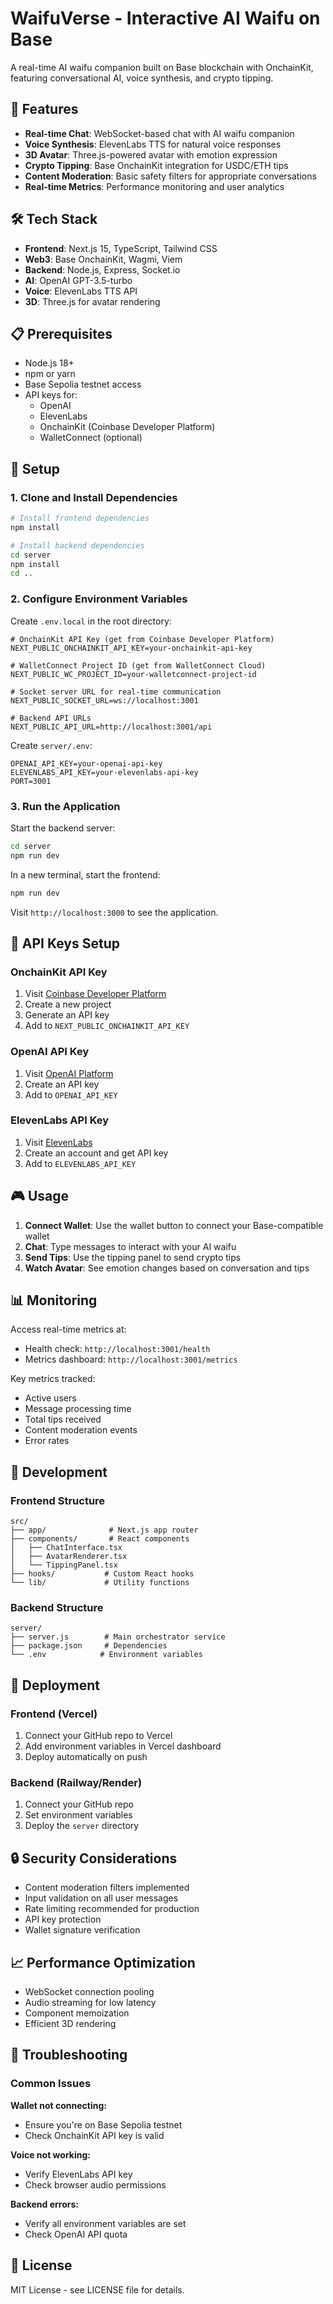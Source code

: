 # WaifuVerse - Interactive AI Waifu on Base

A real-time AI waifu companion built on Base blockchain with OnchainKit, featuring conversational AI, voice synthesis, and crypto tipping.

## 🚀 Features

- **Real-time Chat**: WebSocket-based chat with AI waifu companion
- **Voice Synthesis**: ElevenLabs TTS for natural voice responses
- **3D Avatar**: Three.js-powered avatar with emotion expression
- **Crypto Tipping**: Base OnchainKit integration for USDC/ETH tips
- **Content Moderation**: Basic safety filters for appropriate conversations
- **Real-time Metrics**: Performance monitoring and user analytics

## 🛠 Tech Stack

- **Frontend**: Next.js 15, TypeScript, Tailwind CSS
- **Web3**: Base OnchainKit, Wagmi, Viem
- **Backend**: Node.js, Express, Socket.io
- **AI**: OpenAI GPT-3.5-turbo
- **Voice**: ElevenLabs TTS API
- **3D**: Three.js for avatar rendering

## 📋 Prerequisites

- Node.js 18+
- npm or yarn
- Base Sepolia testnet access
- API keys for:
  - OpenAI
  - ElevenLabs
  - OnchainKit (Coinbase Developer Platform)
  - WalletConnect (optional)

## 🔧 Setup

### 1. Clone and Install Dependencies

```bash
# Install frontend dependencies
npm install

# Install backend dependencies
cd server
npm install
cd ..
```

### 2. Configure Environment Variables

Create `.env.local` in the root directory:

```env
# OnchainKit API Key (get from Coinbase Developer Platform)
NEXT_PUBLIC_ONCHAINKIT_API_KEY=your-onchainkit-api-key

# WalletConnect Project ID (get from WalletConnect Cloud)
NEXT_PUBLIC_WC_PROJECT_ID=your-walletconnect-project-id

# Socket server URL for real-time communication
NEXT_PUBLIC_SOCKET_URL=ws://localhost:3001

# Backend API URLs
NEXT_PUBLIC_API_URL=http://localhost:3001/api
```

Create `server/.env`:

```env
OPENAI_API_KEY=your-openai-api-key
ELEVENLABS_API_KEY=your-elevenlabs-api-key
PORT=3001
```

### 3. Run the Application

Start the backend server:
```bash
cd server
npm run dev
```

In a new terminal, start the frontend:
```bash
npm run dev
```

Visit `http://localhost:3000` to see the application.

## 🔑 API Keys Setup

### OnchainKit API Key
1. Visit [Coinbase Developer Platform](https://portal.cdp.coinbase.com/)
2. Create a new project
3. Generate an API key
4. Add to `NEXT_PUBLIC_ONCHAINKIT_API_KEY`

### OpenAI API Key
1. Visit [OpenAI Platform](https://platform.openai.com/)
2. Create an API key
3. Add to `OPENAI_API_KEY`

### ElevenLabs API Key
1. Visit [ElevenLabs](https://elevenlabs.io/)
2. Create an account and get API key
3. Add to `ELEVENLABS_API_KEY`

## 🎮 Usage

1. **Connect Wallet**: Use the wallet button to connect your Base-compatible wallet
2. **Chat**: Type messages to interact with your AI waifu
3. **Send Tips**: Use the tipping panel to send crypto tips
4. **Watch Avatar**: See emotion changes based on conversation and tips

## 📊 Monitoring

Access real-time metrics at:
- Health check: `http://localhost:3001/health`
- Metrics dashboard: `http://localhost:3001/metrics`

Key metrics tracked:
- Active users
- Message processing time
- Total tips received
- Content moderation events
- Error rates

## 🔧 Development

### Frontend Structure
```
src/
├── app/              # Next.js app router
├── components/       # React components
│   ├── ChatInterface.tsx
│   ├── AvatarRenderer.tsx
│   └── TippingPanel.tsx
├── hooks/           # Custom React hooks
└── lib/             # Utility functions
```

### Backend Structure
```
server/
├── server.js        # Main orchestrator service
├── package.json     # Dependencies
└── .env            # Environment variables
```

## 🚀 Deployment

### Frontend (Vercel)
1. Connect your GitHub repo to Vercel
2. Add environment variables in Vercel dashboard
3. Deploy automatically on push

### Backend (Railway/Render)
1. Connect your GitHub repo
2. Set environment variables
3. Deploy the `server` directory

## 🔒 Security Considerations

- Content moderation filters implemented
- Input validation on all user messages
- Rate limiting recommended for production
- API key protection
- Wallet signature verification

## 📈 Performance Optimization

- WebSocket connection pooling
- Audio streaming for low latency
- Component memoization
- Efficient 3D rendering

## 🐛 Troubleshooting

### Common Issues

**Wallet not connecting:**
- Ensure you're on Base Sepolia testnet
- Check OnchainKit API key is valid

**Voice not working:**
- Verify ElevenLabs API key
- Check browser audio permissions

**Backend errors:**
- Verify all environment variables are set
- Check OpenAI API quota

## 📝 License

MIT License - see LICENSE file for details.
